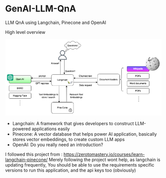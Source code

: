 # GenAI-LLM-QnA

LLM QnA using Langchain, Pinecone and OpenAI

High level overview

<img src="https://github.com/karthikramx/GenAI-LLM-QnA/blob/main/files/LLM%20QnA.png" alt="drawing"/>


- Langchain: A framework that gives developers to construct LLM-powered applications easily
- Pinecone: A vector database that helps power AI application, basically stores vector embeddings, to create custom LLM apps
- OpenAI: Do you really need an introduction?

I followed this project from : https://zerotomastery.io/courses/learn-langchain-pinecone/
Merely following the project wont help, as langchain is updating frequently,
You should be able to use the requirements specific versions to run this application, and the api keys too (obviously)
